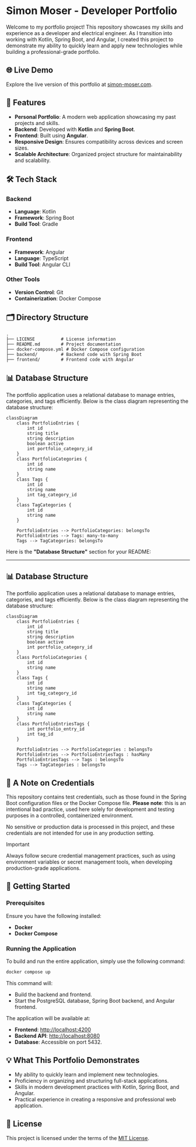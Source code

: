 # Simon Moser - Developer Portfolio

Welcome to my portfolio project! This repository showcases my skills and experience as a developer and electrical engineer. As I transition into working with Kotlin, Spring Boot, and Angular, I created this project to demonstrate my ability to quickly learn and apply new technologies while building a professional-grade portfolio.

## 🌐 Live Demo

Explore the live version of this portfolio at [simon-moser.com](https://simon-moser.com).

## 🚀 Features

- **Personal Portfolio**: A modern web application showcasing my past projects and skills.
- **Backend**: Developed with **Kotlin** and **Spring Boot**.
- **Frontend**: Built using **Angular**.
- **Responsive Design**: Ensures compatibility across devices and screen sizes.
- **Scalable Architecture**: Organized project structure for maintainability and scalability.

## 🛠️ Tech Stack

### Backend
- **Language**: Kotlin
- **Framework**: Spring Boot
- **Build Tool**: Gradle

### Frontend
- **Framework**: Angular
- **Language**: TypeScript
- **Build Tool**: Angular CLI

### Other Tools
- **Version Control**: Git
- **Containerization**: Docker Compose

## 🗂️ Directory Structure

```
.
├── LICENSE          # License information
├── README.md        # Project documentation
├── docker-compose.yml # Docker Compose configuration
├── backend/         # Backend code with Spring Boot
├── frontend/        # Frontend code with Angular
```

## 📊 Database Structure

The portfolio application uses a relational database to manage entries, categories, and tags efficiently. Below is the
class diagram representing the database structure:

```mermaid
classDiagram
    class PortfolioEntries {
        int id
        string title
        string description
        boolean active
        int portfolio_category_id
    }
    class PortfolioCategories {
        int id
        string name
    }
    class Tags {
        int id
        string name
        int tag_category_id
    }
    class TagCategories {
        int id
        string name
    }

    PortfolioEntries --> PortfolioCategories: belongsTo
    PortfolioEntries --> Tags: many-to-many
    Tags --> TagCategories: belongsTo
```

Here is the **"Database Structure"** section for your README:

---

## 📊 Database Structure

The portfolio application uses a relational database to manage entries, categories, and tags efficiently. Below is the class diagram representing the database structure:

```mermaid
classDiagram
    class PortfolioEntries {
        int id
        string title
        string description
        boolean active
        int portfolio_category_id
    }
    class PortfolioCategories {
        int id
        string name
    }
    class Tags {
        int id
        string name
        int tag_category_id
    }
    class TagCategories {
        int id
        string name
    }
    class PortfolioEntriesTags {
        int portfolio_entry_id
        int tag_id
    }

    PortfolioEntries --> PortfolioCategories : belongsTo
    PortfolioEntries --> PortfolioEntriesTags : hasMany
    PortfolioEntriesTags --> Tags : belongsTo
    Tags --> TagCategories : belongsTo
```

## 🔑 A Note on Credentials

This repository contains test credentials, such as those found in the Spring Boot configuration files or the Docker Compose file. **Please note**: this is an intentional bad practice, used here solely for development and testing purposes in a controlled, containerized environment.

No sensitive or production data is processed in this project, and these credentials are not intended for use in any production setting.

> [!IMPORTANT]
> Always follow secure credential management practices, such as using environment variables or secret management tools, when developing production-grade applications.

## 🚀 Getting Started

### Prerequisites

Ensure you have the following installed:

- **Docker**
- **Docker Compose**

### Running the Application

To build and run the entire application, simply use the following command:

```bash
docker compose up
```

This command will:

- Build the backend and frontend.
- Start the PostgreSQL database, Spring Boot backend, and Angular frontend.

The application will be available at:

- **Frontend**: [http://localhost:4200](http://localhost:4200)
- **Backend API**: [http://localhost:8080](http://localhost:8080)
- **Database**: Accessible on port 5432.

## 💡 What This Portfolio Demonstrates

- My ability to quickly learn and implement new technologies.
- Proficiency in organizing and structuring full-stack applications.
- Skills in modern development practices with Kotlin, Spring Boot, and Angular.
- Practical experience in creating a responsive and professional web application.

## 📄 License

This project is licensed under the terms of the [MIT License](./LICENSE).

